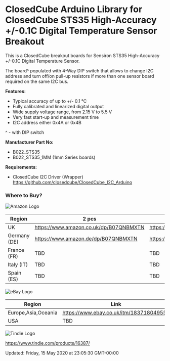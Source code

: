 ClosedCube Arduino Library for
ClosedCube STS35 High-Accuracy +/-0.1C Digital Temperature Sensor Breakout
===========================================================================

This is a ClosedCube breakout boards for Sensiron STS35 High-Accuracy +/-0.1C Digital Temperature Sensor.

The board^ populated with 4-Way DIP switch that allows to change I2C address and turn off/on pull-up resistors if more than one sensor board required on the same I2C bus.

**Features:**

- Typical accuracy of up to +/- 0.1 °C
- Fully calibrated and linearized digital output
- Wide supply voltage range, from 2.15 V to 5.5 V
- Very fast start-up and measurement time
- I2C address either 0x4A or 0x4B

^ - with DIP switch

**Manufacturer Part No:**

- B022_STS35
- B022_STS35_1MM (1mm Series boards)

**Requirements:**

- ClosedCube I2C Driver (Wrapper) https://github.com/closedcube/ClosedCube_I2C_Arduino

### Where to Buy?

![Amazon Logo](https://images.closedcube.uk/logo/github/amazon.png)

| Region  | 2 pcs | pre-soldered 2 pcs|
| ------------- | ------------- | ------------- |
| UK | https://www.amazon.co.uk/dp/B07QNBMXTN | https://www.amazon.co.uk/dp/B07QNH6PX3 |
| Germany (DE) | https://www.amazon.de/dp/B07QNBMXTN | https://www.amazon.de/dp/B07QNH6PX3 |
| France (FR) | TBD | TBD |
| Italy (IT) | TBD | TBD |
| Spain (ES) | TBD | TBD |

![eBay Logo](https://images.closedcube.uk/logo/github/ebay.gif)

| Region  | Link |
| ------------- | ------------- |
| Europe,Asia,Oceania |  https://www.ebay.co.uk/itm/183718049550  |
| USA  | TBD |


![Tindie Logo](https://images.closedcube.uk/logo/github/tindie.png)

https://www.tindie.com/products/16387/



Updated: Friday, 15 May 2020 at 23:05:30 GMT-00:00
